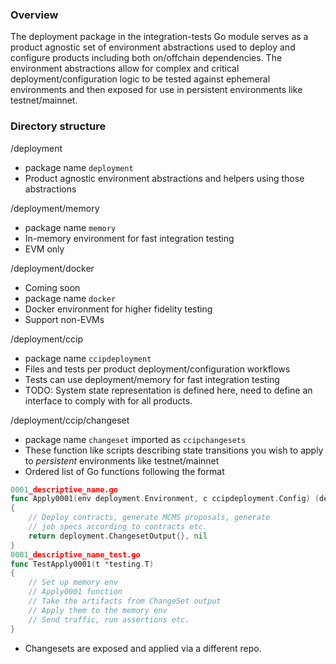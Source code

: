 ### Overview
The deployment package in the integration-tests Go module serves
as a product agnostic set of environment abstractions used
to deploy and configure products including both on/offchain
dependencies. The environment abstractions allow for 
complex and critical deployment/configuration logic to be tested
against ephemeral environments and then exposed for use in persistent
environments like testnet/mainnet. 

### Directory structure

/deployment 
- package name `deployment`
- Product agnostic environment abstractions and helpers using those
abstractions

/deployment/memory
- package name `memory`
- In-memory environment for fast integration testing
- EVM only 

/deployment/docker
- Coming soon 
- package name `docker`
- Docker environment for higher fidelity testing
- Support non-EVMs

/deployment/ccip
- package name `ccipdeployment`
- Files and tests per product deployment/configuration workflows
- Tests can use deployment/memory for fast integration testing
- TODO: System state representation is defined here, need to define
an interface to comply with for all products.

/deployment/ccip/changeset
- package name `changeset` imported as `ccipchangesets` 
- These function like scripts describing state transitions 
you wish to apply to _persistent_ environments like testnet/mainnet
- Ordered list of Go functions following the format
```Go
0001_descriptive_name.go
func Apply0001(env deployment.Environment, c ccipdeployment.Config) (deployment.ChangesetOutput, error)
{
    // Deploy contracts, generate MCMS proposals, generate
    // job specs according to contracts etc.
    return deployment.ChangesetOutput{}, nil
}
0001_descriptive_name_test.go
func TestApply0001(t *testing.T)
{
    // Set up memory env
    // Apply0001 function
    // Take the artifacts from ChangeSet output
    // Apply them to the memory env
    // Send traffic, run assertions etc.
}
```
- Changesets are exposed and applied via a different repo. 